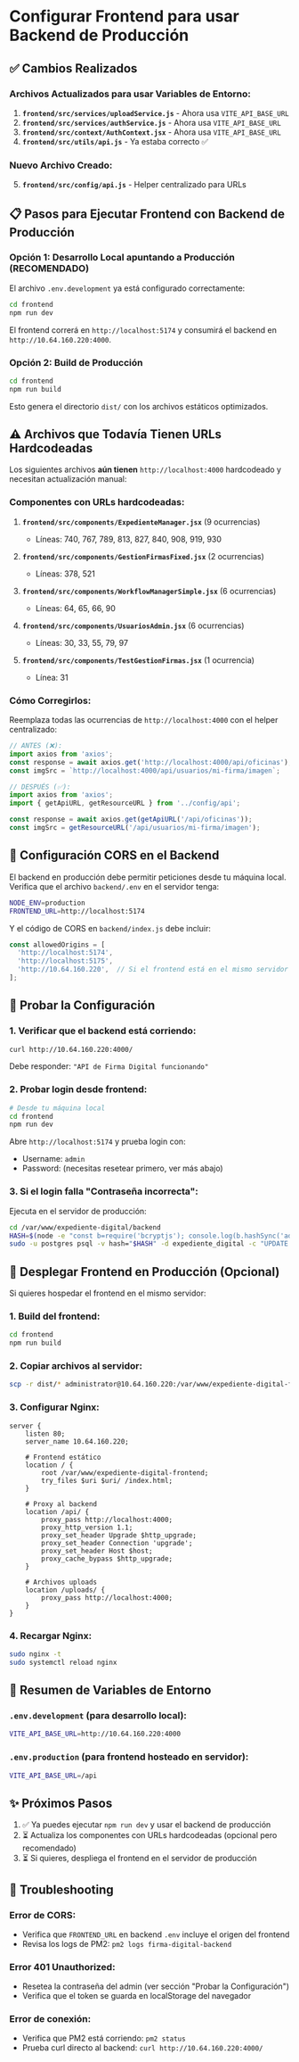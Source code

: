 # Configurar Frontend para usar Backend de Producción

## ✅ Cambios Realizados

### Archivos Actualizados para usar Variables de Entorno:

1. **`frontend/src/services/uploadService.js`** - Ahora usa `VITE_API_BASE_URL`
2. **`frontend/src/services/authService.js`** - Ahora usa `VITE_API_BASE_URL`
3. **`frontend/src/context/AuthContext.jsx`** - Ahora usa `VITE_API_BASE_URL`
4. **`frontend/src/utils/api.js`** - Ya estaba correcto ✅

### Nuevo Archivo Creado:

5. **`frontend/src/config/api.js`** - Helper centralizado para URLs

## 📋 Pasos para Ejecutar Frontend con Backend de Producción

### Opción 1: Desarrollo Local apuntando a Producción (RECOMENDADO)

El archivo `.env.development` ya está configurado correctamente:

```bash
cd frontend
npm run dev
```

El frontend correrá en `http://localhost:5174` y consumirá el backend en `http://10.64.160.220:4000`.

### Opción 2: Build de Producción

```bash
cd frontend
npm run build
```

Esto genera el directorio `dist/` con los archivos estáticos optimizados.

## ⚠️ Archivos que Todavía Tienen URLs Hardcodeadas

Los siguientes archivos **aún tienen** `http://localhost:4000` hardcodeado y necesitan actualización manual:

### Componentes con URLs hardcodeadas:

1. **`frontend/src/components/ExpedienteManager.jsx`** (9 ocurrencias)
   - Líneas: 740, 767, 789, 813, 827, 840, 908, 919, 930

2. **`frontend/src/components/GestionFirmasFixed.jsx`** (2 ocurrencias)
   - Líneas: 378, 521

3. **`frontend/src/components/WorkflowManagerSimple.jsx`** (6 ocurrencias)
   - Líneas: 64, 65, 66, 90

4. **`frontend/src/components/UsuariosAdmin.jsx`** (6 ocurrencias)
   - Líneas: 30, 33, 55, 79, 97

5. **`frontend/src/components/TestGestionFirmas.jsx`** (1 ocurrencia)
   - Línea: 31

### Cómo Corregirlos:

Reemplaza todas las ocurrencias de `http://localhost:4000` con el helper centralizado:

```javascript
// ANTES (❌):
import axios from 'axios';
const response = await axios.get('http://localhost:4000/api/oficinas');
const imgSrc = `http://localhost:4000/api/usuarios/mi-firma/imagen`;

// DESPUÉS (✅):
import axios from 'axios';
import { getApiURL, getResourceURL } from '../config/api';

const response = await axios.get(getApiURL('/api/oficinas'));
const imgSrc = getResourceURL('/api/usuarios/mi-firma/imagen');
```

## 🔧 Configuración CORS en el Backend

El backend en producción debe permitir peticiones desde tu máquina local. Verifica que el archivo `backend/.env` en el servidor tenga:

```bash
NODE_ENV=production
FRONTEND_URL=http://localhost:5174
```

Y el código de CORS en `backend/index.js` debe incluir:

```javascript
const allowedOrigins = [
  'http://localhost:5174',
  'http://localhost:5175',
  'http://10.64.160.220',  // Si el frontend está en el mismo servidor
];
```

## 🧪 Probar la Configuración

### 1. Verificar que el backend está corriendo:

```bash
curl http://10.64.160.220:4000/
```

Debe responder: `"API de Firma Digital funcionando"`

### 2. Probar login desde frontend:

```bash
# Desde tu máquina local
cd frontend
npm run dev
```

Abre `http://localhost:5174` y prueba login con:
- Username: `admin`
- Password: (necesitas resetear primero, ver más abajo)

### 3. Si el login falla "Contraseña incorrecta":

Ejecuta en el servidor de producción:

```bash
cd /var/www/expediente-digital/backend
HASH=$(node -e "const b=require('bcryptjs'); console.log(b.hashSync('admin123', 10))")
sudo -u postgres psql -v hash="$HASH" -d expediente_digital -c "UPDATE usuarios SET password_hash = :'hash' WHERE username='admin';"
```

## 🚀 Desplegar Frontend en Producción (Opcional)

Si quieres hospedar el frontend en el mismo servidor:

### 1. Build del frontend:

```bash
cd frontend
npm run build
```

### 2. Copiar archivos al servidor:

```bash
scp -r dist/* administrator@10.64.160.220:/var/www/expediente-digital-frontend/
```

### 3. Configurar Nginx:

```nginx
server {
    listen 80;
    server_name 10.64.160.220;

    # Frontend estático
    location / {
        root /var/www/expediente-digital-frontend;
        try_files $uri $uri/ /index.html;
    }

    # Proxy al backend
    location /api/ {
        proxy_pass http://localhost:4000;
        proxy_http_version 1.1;
        proxy_set_header Upgrade $http_upgrade;
        proxy_set_header Connection 'upgrade';
        proxy_set_header Host $host;
        proxy_cache_bypass $http_upgrade;
    }

    # Archivos uploads
    location /uploads/ {
        proxy_pass http://localhost:4000;
    }
}
```

### 4. Recargar Nginx:

```bash
sudo nginx -t
sudo systemctl reload nginx
```

## 📝 Resumen de Variables de Entorno

### `.env.development` (para desarrollo local):
```bash
VITE_API_BASE_URL=http://10.64.160.220:4000
```

### `.env.production` (para frontend hosteado en servidor):
```bash
VITE_API_BASE_URL=/api
```

## ✨ Próximos Pasos

1. ✅ Ya puedes ejecutar `npm run dev` y usar el backend de producción
2. ⏳ Actualiza los componentes con URLs hardcodeadas (opcional pero recomendado)
3. ⏳ Si quieres, despliega el frontend en el servidor de producción

## 🐛 Troubleshooting

### Error de CORS:
- Verifica que `FRONTEND_URL` en backend `.env` incluye el origen del frontend
- Revisa los logs de PM2: `pm2 logs firma-digital-backend`

### Error 401 Unauthorized:
- Resetea la contraseña del admin (ver sección "Probar la Configuración")
- Verifica que el token se guarda en localStorage del navegador

### Error de conexión:
- Verifica que PM2 está corriendo: `pm2 status`
- Prueba curl directo al backend: `curl http://10.64.160.220:4000/`
